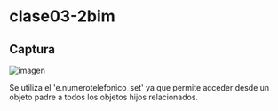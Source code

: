# clase03-2bim

## Captura
![imagen](https://github.com/user-attachments/assets/ba0a75b9-248f-4958-a4f1-df3f5f02e483)

Se utiliza el 'e.numerotelefonico_set'  ya que permite acceder desde un objeto padre a todos los objetos hijos relacionados.
